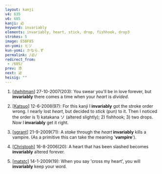 ```yaml
---
layout: kanji
v4: 635
v6: 685
kanji: 必
keyword: invariably
elements: invariably, heart, stick, drop, fishhook, drop3
strokes: 5
image: E5BF85
on-yomi: ヒツ
kun-yomi: かなら.ず
permalink: /必/
redirect_from:
 - /685/
prev: 添
next: 泌
heisig: ""
---
```


1) [<a href="http://kanji.koohii.com/profile/dwhitman">dwhitman</a>] 27-10-2007(203): You swear you&#039;ll be in love forever, but<strong> invariably</strong> there comes a time when your <em>heart</em> is <em>divided</em>.

2) [<a href="http://kanji.koohii.com/profile/Katsuo">Katsuo</a>] 12-6-2008(97): For this kanji I<strong> invariably</strong> got the stroke order wrong. I nearly lost <em>heart</em>, but decided to <em>stick</em> (pun) to it. Then I noticed the order is 1) katakana ソ (altered slightly); 2) fishhook; 3) two drops. Now I<strong> invariably</strong> get it right.

3) [<a href="http://kanji.koohii.com/profile/sgrant">sgrant</a>] 21-9-2009(71): A <em>stake</em> through the <em>heart</em><strong> invariably</strong> kills a vampire. (As a primitive this can take the meaning &#039;<strong>vampire</strong>&#039;).

4) [<a href="http://kanji.koohii.com/profile/Christoph">Christoph</a>] 16-8-2006(20): A heart that has been slashed becomes<strong> invariably</strong> altered forever.

5) [<a href="http://kanji.koohii.com/profile/matstc">matstc</a>] 14-1-2009(19): When you say &#039;cross my heart&#039;, you will<strong> invariably</strong> keep your word.

